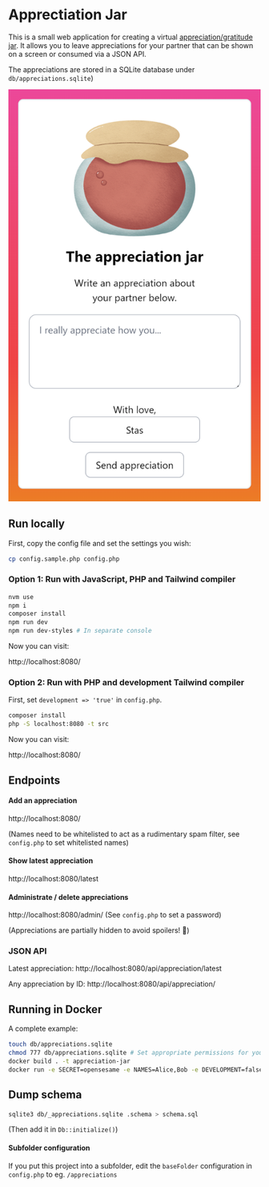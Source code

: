 # Apprectiation Jar

This is a small web application for creating a virtual [appreciation/gratitude jar](https://www.mindbodygreen.com/0-11062/how-to-create-a-gratitude-jar.html). It allows you to leave appreciations for your partner that can be shown on a screen or consumed via a JSON API. 

The appreciations are stored in a SQLite database under `db/appreciations.sqlite`)

![](screenshots/appreciation-screenshot.png)

## Run locally

First, copy the config file and set the settings you wish:

```bash
cp config.sample.php config.php
```

### Option 1: Run with JavaScript, PHP and Tailwind compiler

```bash
nvm use
npm i
composer install
npm run dev
npm run dev-styles # In separate console
```

Now you can visit:

http://localhost:8080/


### Option 2: Run with PHP and development Tailwind compiler

First, set `development => 'true'` in `config.php`.

```bash
composer install
php -S localhost:8080 -t src
```

Now you can visit:

http://localhost:8080/

## Endpoints

#### Add an appreciation

http://localhost:8080/

(Names need to be whitelisted to act as a rudimentary spam filter, see `config.php` to set whitelisted names)

#### Show latest appreciation

http://localhost:8080/latest

#### Administrate / delete appreciations

http://localhost:8080/admin/<password> (See `config.php` to set a password)

(Appreciations are partially hidden to avoid spoilers! 🙈)

### JSON API

Latest appreciation:
http://localhost:8080/api/appreciation/latest

Any appreciation by ID:
http://localhost:8080/api/appreciation/<id>

## Running in Docker

A complete example:

```bash
touch db/appreciations.sqlite
chmod 777 db/appreciations.sqlite # Set appropriate permissions for your environment
docker build . -t appreciation-jar
docker run -e SECRET=opensesame -e NAMES=Alice,Bob -e DEVELOPMENT=false -v $(pwd)/db/appreciations.sqlite:/var/www/db/appreciations.sqlite:rw -p 8080:8080 appreciation-jar
```

## Dump schema 

```bash
sqlite3 db/_appreciations.sqlite .schema > schema.sql
```

(Then add it in `Db::initialize()`)

#### Subfolder configuration

If you put this project into a subfolder, edit the `baseFolder` configuration in `config.php` to eg. `/appreciations`